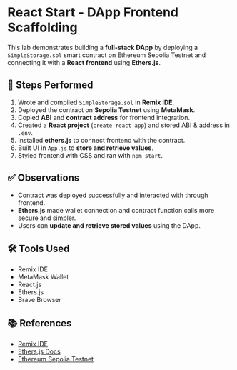 # React Start - DApp Frontend Scaffolding 


This lab demonstrates building a **full-stack DApp** by deploying a `SimpleStorage.sol` smart contract on Ethereum Sepolia Testnet and connecting it with a **React frontend** using **Ethers.js**.

## 📌 Steps Performed
1. Wrote and compiled `SimpleStorage.sol` in **Remix IDE**.  
2. Deployed the contract on **Sepolia Testnet** using **MetaMask**.  
3. Copied **ABI** and **contract address** for frontend integration.  
4. Created a **React project** (`create-react-app`) and stored ABI & address in `.env`.  
5. Installed **ethers.js** to connect frontend with the contract.  
6. Built UI in `App.js` to **store and retrieve values**.  
7. Styled frontend with CSS and ran with `npm start`.  

## ✅ Observations
- Contract was deployed successfully and interacted with through frontend.  
- **Ethers.js** made wallet connection and contract function calls more secure and simpler.  
- Users can **update and retrieve stored values** using the DApp.  

## 🛠️ Tools Used
- Remix IDE  
- MetaMask Wallet  
- React.js  
- Ethers.js  
- Brave Browser  

## 📚 References
- [Remix IDE](https://remix.ethereum.org)  
- [Ethers.js Docs](https://docs.ethers.org)  
- [Ethereum Sepolia Testnet](https://sepolia.etherscan.io)  
